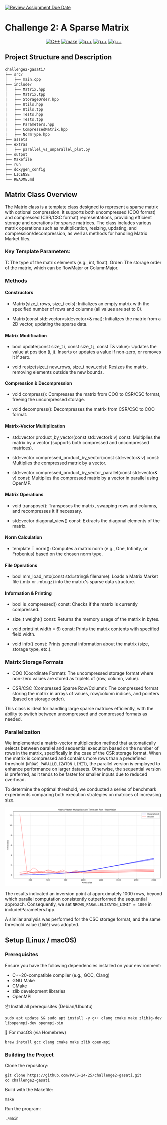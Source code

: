 [![Review Assignment Due Date](https://classroom.github.com/assets/deadline-readme-button-22041afd0340ce965d47ae6ef1cefeee28c7c493a6346c4f15d667ab976d596c.svg)](https://classroom.github.com/a/HlQKP7Zu)
# Challenge 2: A Sparse Matrix
<p align="center">
  <a href="https://it.wikipedia.org/wiki/C%2B%2B"><img src="https://img.shields.io/badge/C%2B%2B-20-yellow" alt="C++"></a>
  <a href="https://www.gnu.org/software/make/"><img src="https://img.shields.io/badge/GNU Make-4.3-blue" alt="make"></a>
  <a href="https://www.mingw-w64.org/"><img src="https://img.shields.io/badge/g++-13.3.0-red" alt="g++"></a>
  <a href="https://www.open-mpi.org/"><img src="https://img.shields.io/badge/Open MPI-4.1.6-red" alt="g++"></a>
  <a href="https://zlib.net/"><img src="https://img.shields.io/badge/zlib-1.3.1-blue" alt="g++"></a>
</p>


## Project Structure and Description
```
challenge2-gasati/
├── src/
│   ├── main.cpp
├── include/
│   ├── Matrix.hpp
│   ├── Matrix.tpp
|   ├── StorageOrder.hpp
|   ├── Utils.hpp
|   ├── Utils.tpp
|   ├── Tests.hpp
|   ├── Tests.tpp
|   ├── Parameters.hpp
|   ├── CompressedMatrix.hpp
|   ├── NormType.hpp
├── assets
├── extras
|   ├── parallel_vs_unparallel_plot.py
├── output
├── Makefile
├── run
├── doxygen_config
├── LICENSE
└── README.md
```
## Matrix Class Overview
The Matrix class is a template class designed to represent a sparse matrix with optional compression. It supports both uncompressed (COO format) and compressed (CSR/CSC format) representations, providing efficient storage and operations for sparse matrices. The class includes various matrix operations such as multiplication, resizing, updating, and compression/decompression, as well as methods for handling Matrix Market files.

### Key Template Parameters:
T: The type of the matrix elements (e.g., int, float).
Order: The storage order of the matrix, which can be RowMajor or ColumnMajor.

### Methods
#### Constructors

- Matrix(size_t rows, size_t cols): Initializes an empty matrix with the specified number of rows and columns (all values are set to 0).

- Matrix(const std::vector<std::vector<T>>& mat): Initializes the matrix from a 2D vector, updating the sparse data.

#### Matrix Modification

- bool update(const size_t i, const size_t j, const T& value): Updates the value at position (i, j). Inserts or updates a value if non-zero, or removes it if zero.

- void resize(size_t new_rows, size_t new_cols): Resizes the matrix, removing elements outside the new bounds.

#### Compression & Decompression

- void compress(): Compresses the matrix from COO to CSR/CSC format, freeing the uncompressed storage.

- void decompress(): Decompresses the matrix from CSR/CSC to COO format.

#### Matrix-Vector Multiplication

- std::vector<T> product_by_vector(const std::vector<T>& v) const: Multiplies the matrix by a vector (supports both compressed and uncompressed matrices).

- std::vector<T> compressed_product_by_vector(const std::vector<T>& v) const: Multiplies the compressed matrix by a vector.

- std::vector<T> compressed_product_by_vector_parallel(const std::vector<T>& v) const: Multiplies the compressed matrix by a vector in parallel using OpenMP.

#### Matrix Operations

- void transpose(): Transposes the matrix, swapping rows and columns, and recompresses it if necessary.

- std::vector<T> diagonal_view() const: Extracts the diagonal elements of the matrix.

#### Norm Calculation

- template<NormType norm_type> T norm(): Computes a matrix norm (e.g., One, Infinity, or Frobenius) based on the chosen norm type.

#### File Operations

- bool mm_load_mtx(const std::string& filename): Loads a Matrix Market file (.mtx or .mtx.gz) into the matrix's sparse data structure.

#### Information & Printing

- bool is_compressed() const: Checks if the matrix is currently compressed.

- size_t weight() const: Returns the memory usage of the matrix in bytes.

- void print(int width = 6) const: Prints the matrix contents with specified field width.

- void info() const: Prints general information about the matrix (size, storage type, etc.).

### Matrix Storage Formats
- COO (Coordinate Format): The uncompressed storage format where non-zero values are stored as triplets of (row, column, value).

- CSR/CSC (Compressed Sparse Row/Column): The compressed format storing the matrix in arrays of values, row/column indices, and pointers (based on storage order).

This class is ideal for handling large sparse matrices efficiently, with the ability to switch between uncompressed and compressed formats as needed.
### Parallelization
We implemented a matrix-vector multiplication method that automatically selects between parallel and sequential execution based on the number of rows in the matrix, specifically in the case of the CSR storage format. When the matrix is compressed and contains more rows than a predefined threshold (```NROWS_PARALLELIZATON_LIMIT```), the parallel version is employed to enhance performance on larger datasets. Otherwise, the sequential version is preferred, as it tends to be faster for smaller inputs due to reduced overhead.

To determine the optimal threshold, we conducted a series of benchmark experiments comparing both execution strategies on matrices of increasing size.

![parallel_vs_unparalleled_rowmajor](./assets/parallel_vs_unparallel_RowMajor.png)

The results indicated an inversion point at approximately 1000 rows, beyond which parallel computation consistently outperformed the sequential approach. Consequently, we set ```NROWS_PARALLELIZATON_LIMIT = 1000``` in include\Parameters.hpp.

A similar analysis was performed for the CSC storage format, and the same threshold value (```1000```) was adopted.


## Setup (Linux / macOS)
### Prerequisites
Ensure you have the following dependencies installed on your environment:
- C++20-compatible compiler (e.g., GCC, Clang)
- GNU Make
- CMake
- zlib development libraries
- OpenMPI

📦 Install all prerequisites (Debian/Ubuntu)
```
sudo apt update && sudo apt install -y g++ clang cmake make zlib1g-dev libopenmpi-dev openmpi-bin
```
🍎 For macOS (via Homebrew)
```
brew install gcc clang cmake make zlib open-mpi
```

### Building the Project
Clone the repository:
``` 
git clone https://github.com/PACS-24-25/challenge2-gasati.git
cd challenge2-gasati
```
Build with the Makefile:
```
make
```
Run the program:
```
./main
```
